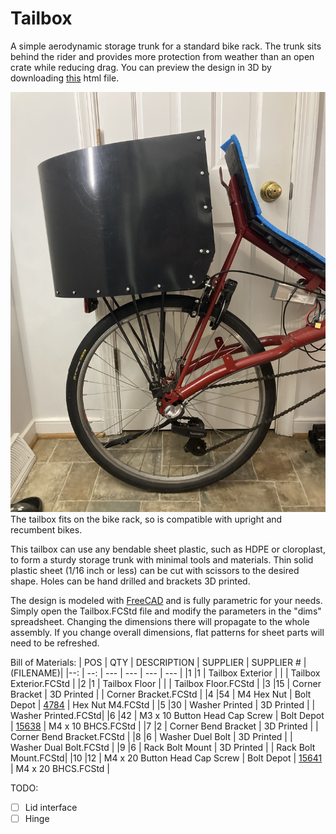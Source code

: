 # Tailbox
A simple aerodynamic storage trunk for a standard bike rack. The trunk sits behind the rider and provides more protection from weather than an open crate while reducing drag. You can preview the design in 3D by downloading [this](https://github.com/Wright4TheJob/Tailbox/blob/main/Tailbox_Assembly.xhtml) html file.

![Side view of the tailbox mounted to a recumbent bike](https://github.com/Wright4TheJob/Tailbox/blob/main/docs/side_view_recumbent.jpg?raw=true "Mounted to a recumbent")
The tailbox fits on the bike rack, so is compatible with upright and recumbent bikes.

This tailbox can use any bendable sheet plastic, such as HDPE or cloroplast, to form a sturdy storage trunk with minimal tools and materials. Thin solid plastic sheet (1/16 inch or less) can be cut with scissors to the desired shape. Holes can be hand drilled and brackets 3D printed.

The design is modeled with [FreeCAD](https://www.freecad.org) and is fully parametric for your needs. Simply open the Tailbox.FCStd file and modify the parameters in the "dims" spreadsheet. Changing the dimensions there will propagate to the whole assembly. If you change overall dimensions, flat patterns for sheet parts will need to be refreshed.


Bill of Materials:
| POS | QTY | DESCRIPTION | SUPPLIER | SUPPLIER # | (FILENAME)|
|--:  | --: | ---         | ---      | ---          | ---       |
|1    |1    | Tailbox Exterior |     | | Tailbox Exterior.FCStd |
|2    |1    | Tailbox Floor    |     |    | Tailbox Floor.FCStd |
|3    |15   | Corner Bracket   | 3D Printed | | Corner Bracket.FCStd |
|4    |54   | M4 Hex Nut | Bolt Depot | [4784](https://www.boltdepot.com/Product-Details.aspx?product=4784) | Hex Nut M4.FCStd |
|5    |30   | Washer Printed   | 3D Printed | | Washer Printed.FCStd|
|6    |42   | M3 x 10 Button Head Cap Screw | Bolt Depot | [15638](https://www.boltdepot.com/Product-Details.aspx?product=15638) | M4 x 10 BHCS.FCStd |
|7    |2    | Corner Bend Bracket | 3D Printed | | Corner Bend Bracket.FCStd |
|8    |6    | Washer Duel Bolt | 3D Printed  | | Washer Dual Bolt.FCStd |
|9    |6    | Rack Bolt Mount | 3D Printed | | Rack Bolt Mount.FCStd|
|10   |12   | M4 x 20 Button Head Cap Screw | Bolt Depot | [15641](https://www.boltdepot.com/Product-Details.aspx?product=15641) | M4 x 20 BHCS.FCStd |

TODO:
* [ ] Lid interface
* [ ] Hinge
